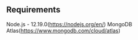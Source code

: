 ## Requirements
Node.js - 12.19.0(https://nodejs.org/en/)
MongoDB Atlas(https://www.mongodb.com/cloud/atlas)